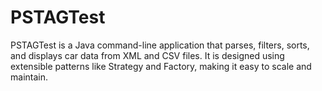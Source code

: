# PSTAGTest
PSTAGTest is a Java command-line application that parses, filters, sorts, and displays car data from XML and CSV files. It is designed using extensible patterns like Strategy and Factory, making it easy to scale and maintain.

